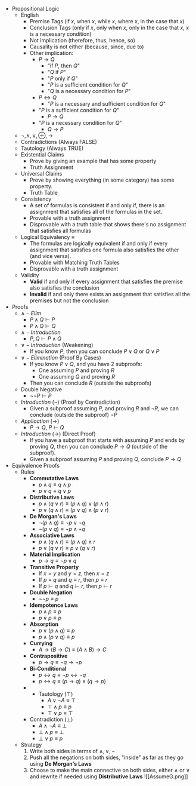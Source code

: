 - Propositional Logic
	- English
		- Premise Tags (if $x$, when $x$, while $x$, where $x$, in the case that $x$)
		- Conclusion Tags (only if $x$, only when $x$, only in the case that $x$, $x$ is a necessary condition)
		- Not implication (therefore, thus, hence, so)
		- Causality is not either (because, since, due to)
		- Other implication:
			- $P \rightarrow Q$
				- "if $P$, then $Q$"
				- "$Q$ if $P$"
				- "$P$ only if $Q$"
				- "$P$ is a sufficient condition for $Q$"
				- "$Q$ is a necessary condition for $P$"
			- $P \leftrightarrow Q$
				- "$P$ is a necessary and sufficient condition for $Q$"
			- "$P$ is a sufficient condition for $Q$"
				- $P \rightarrow Q$
			- "$P$ is a necessary condition for $Q$"
				- $Q \rightarrow P$
	- $\neg, \land, \lor, \oplus, \rightarrow$
	- Contradictions (Always FALSE)
	- Tautology (Always TRUE)
	- Existential Claims
		- Prove by giving an example that has some property
		- Truth Assignment
	- Universal Claims
		- Prove by showing everything (in some category) has some property.
		- Truth Table
	- Consistency
		- A set of formulas is consistent if and only if, there is an assignment that satisfies all of the formulas in the set.
		- Provable with a truth assignment
		- Disprovable with a truth table that shows there's no assignment that satisfies all formulas
	- Logical Equivalency $\equiv$
		- The formulas are logically equivalent if and only if every assignment that satisfies one formula also satisfies the other (and vice versa).
		- Provable with Matching Truth Tables
		- Disprovable with a truth assignment
	- Validity
		- **Valid** if and only if every assignment that satisfies the premise also satisfies the conclusion
		- **Invalid** if and only there exists an assignment that satisfies all the premises but not the conclusion
- Proofs
	- $\land - Elim$
		- $P \land Q \vdash P$
		- $P \land Q \vdash Q$
	- $\land - Introduction$
		- $P, Q \vdash P \land Q$
	- $\lor - Introduction$ (Weakening)
		- If you know $P$, then you can conclude $P \lor Q$ or $Q \lor P$
	- $\lor - Elimination$ (Proof By Cases)
		- If you know $P \lor Q$, and you have 2 subproofs:
			- One assuming $P$ and proving $R$
			- One assuming $Q$ and proving $R$
		- Then you can conclude $R$ (outside the subproofs)
	- Double Negative
		- $\neg \neg P \vdash P$
	- $Introduction$ ($\neg$) (Proof by Contradiction)
		- Given a subproof assuming $P$, and proving $R$ and $\neg R$, we can conclude (outside the subproof) $\neg P$
	- $Application$ ($\rightarrow$)
		- $P \rightarrow Q$, $P \vdash Q$
	- $Introduction$ ($\rightarrow$) (Direct Proof)
		- If you have a subproof that starts with assuming $P$ and ends by proving $Q$, then you can conclude $P \rightarrow Q$ (outside of the subproof).
		- Given a subproof assuming $P$ and proving $Q$, conclude $P \rightarrow Q$
- Equivalence Proofs
	- Rules
		- **Commutative Laws**
			- $p \land q \equiv q \land p$
			- $p \lor q \equiv q \lor p$
		- **Distributive Laws**
			- $p \land (q \lor r) \equiv (p \land q) \lor (p \land r)$
			- $p \lor (q \land r) \equiv (p \lor q) \land (p \lor r)$
		- **De Morgan's Laws**
			- $\neg (p \land q) \equiv \neg p \lor \neg q$
			- $\neg (p \lor q) \equiv \neg p \land \neg q$
		- **Associative Laws**
			- $p \land (q \land r) \equiv (p \land q) \land r$
			- $p \lor (q \lor r) \equiv p \lor (q \lor r)$
		- **Material Implication**
			- $p \rightarrow q \equiv \neg p \lor q$
		- **Transitive Property**
			- If $x = y$ and $y = z$, then $x = z$
			- If $p \equiv q$ and $q \equiv r$, then $p \equiv r$
			- If $p \vdash q$ and $q \vdash r$, then $p \vdash r$
		- **Double Negation**
			- $\neg \neg p \equiv p$
		- **Idempotence Laws**
			- $p \land p \equiv p$
			- $p \lor p \equiv p$
		- **Absorption**
			- $p \lor (p \land q) \equiv p$
			- $p \land (p \lor q) \equiv p$
		- **Currying**
			- $A \rightarrow (B \rightarrow C) \equiv (A \land B) \rightarrow C$
		- **Contrapositive**
			- $p \rightarrow q \equiv \neg q \rightarrow \neg p$
		- **Bi-Conditional**
			- $p \leftrightarrow q \equiv \neg p \leftrightarrow \neg q$
			- $p \leftrightarrow q \equiv (p \rightarrow q) \land (q \rightarrow p)$
		- - Tautology ($\top$)
			- $A \lor \neg A \equiv \top$
			- $\top \land p \equiv p$
			- $\top \lor p \equiv \top$
		- Contradiction ($\bot$)
			- $A \land \neg A \equiv \bot$
			- $\bot \land p \equiv \bot$
			- $\bot \lor p \equiv p$
	- Strategy
		1) Write both sides in terms of $\land, \lor, \neg$
		2) Push all the negations on both sides, "inside" as far as they go using **De Morgan's Laws**
		3) Choose to make the main connective on both sides, either $\land$ or $\lor$ and rewrite if needed using **Distributive Laws**
![[AssumeG.png]]